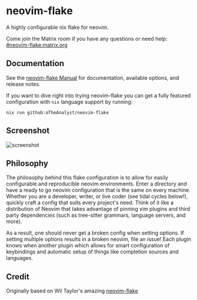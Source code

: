 # neovim-flake

A highly configurable nix flake for neovim.

Come join the Matrix room if you have any questions or need help: [#neovim-flake:matrix.org](https://matrix.to/#/#neovim-flake:matrix.org)

## Documentation

See the [neovim-flake Manual](https://jordanisaacs.github.io/neovim-flake/) for documentation, available options, and release notes.

If you want to dive right into trying neovim-flake you can get a fully featured configuration with `nix` language support by running:

```
nix run github:oTheAnalyst/neovim-flake
```

## Screenshot

![screenshot](./screenshot.png)

## Philosophy

The philosophy behind this flake configuration is to allow for easily configurable and reproducible neovim environments. Enter a directory and have a ready to go neovim configuration that is the same on every machine. Whether you are a developer, writer, or live coder (see tidal cycles below!), quickly craft a config that suits every project's need. Think of it like a distribution of Neovim that takes advantage of pinning vim plugins and third party dependencies (such as tree-sitter grammars, language servers, and more).

As a result, one should never get a broken config when setting options. If setting multiple options results in a broken neovim, file an issue! Each plugin knows when another plugin which allows for smart configuration of keybindings and automatic setup of things like completion sources and languages.


## Credit

Originally based on Wil Taylor's amazing [neovim-flake](https://github.com/wiltaylor/neovim-flake)
